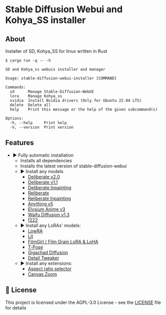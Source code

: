 # Stable Diffusion Webui and Kohya_SS installer

## About

Installer of SD, Kohya_SS for linux written in Rust

```shell
$ cargo run -q -- -h

SD and Kohya_ss webuis installer and manager

Usage: stable-diffusion-webui-installer [COMMAND]

Commands:
  sd      Manage Stable-Diffusion-WebUI
  lora    Manage Kohya_ss
  nvidia  Install Nvidia drivers (Only for Ubuntu 22.04 LTS)
  delete  Delete all
  help    Print this message or the help of the given subcommand(s)

Options:
  -h, --help     Print help
  -V, --version  Print version
```

## Features

* ▶️ Fully automatic installation
  * Installs all dependencies
  * Installs the latest version of stable-diffusion-webui
  * ▶️ Install any models
    * [Deliberate v2.0](https://civitai.com/models/4823/deliberate)
    * [Deliberate v1.1](https://civitai.com/models/4823?modelVersionId=5616)
    * [Deliberate Inpainting](https://huggingface.co/XpucT/Deliberate/blob/main/Deliberate-inpainting.safetensors)
    * [Reliberate](https://civitai.com/models/79754?modelVersionId=84576)
    * [Reliberate Inpainting](https://huggingface.co/XpucT/Reliberate/blob/main/Reliberate-inpainting.safetensors)
    * [Anything v5](https://civitai.com/models/9409?modelVersionId=90854)
    * [Elysium Anime v3](https://civitai.com/models/8602?modelVersionId=10500)
    * [Waifu Diffusion v1.3](https://civitai.com/models/44?modelVersionId=121)
    * [f222](https://civitai.com/models/1188?modelVersionId=1224)
  * ▶️ Install any LoRAs' models:
    * [LowRA](https://civitai.com/models/48139/lowra)
    * [Lit](https://civitai.com/models/51145/lit)
    * [FilmGirl / Film Grain LoRA & LoHA](https://civitai.com/models/33208/filmgirl-film-grain-lora-and-loha)
    * [T-Pose](https://civitai.com/models/87017/t-pose-or-1mb-pose-lora)
    * [Gigachad Diffusion](https://civitai.com/models/18177/gigachad-diffusionlora)
    * [Detail Tweaker](https://civitai.com/models/58390/detail-tweaker-lora-lora)
  * ▶️ Install any extensions:
    * [Aspect ratio selector](https://github.com/alemelis/sd-webui-ar)
    * [Canvas Zoom](https://github.com/richrobber2/canvas-zoom)

## 📝 License

This project is licensed under the AGPL-3.0 License - see the [LICENSE](/LICENSE) file for details
